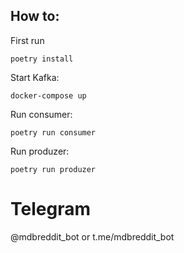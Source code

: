 ## How to:

First run

```
poetry install

```

Start Kafka:

```
docker-compose up
```

Run consumer:

```
poetry run consumer
```

Run produzer:

```
poetry run produzer
```

# Telegram

@mdbreddit_bot or t.me/mdbreddit_bot
